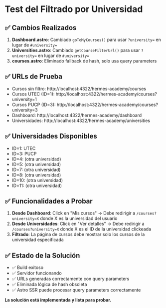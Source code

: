 # Test del Filtrado por Universidad

## ✅ Cambios Realizados

1. **Dashboard.astro**: Cambiado `goToMyCourses()` para usar `?university=` en lugar de `#university=`
2. **Universities.astro**: Cambiado `getCourseFilterUrl()` para usar `?university=` en lugar de `#university=`
3. **courses.astro**: Eliminado fallback de hash, solo usa query parameters

## ✅ URLs de Prueba

- Cursos sin filtro: http://localhost:4322/hermes-academy/courses
- Cursos UTEC (ID=1): http://localhost:4322/hermes-academy/courses?university=1
- Cursos PUCP (ID=3): http://localhost:4322/hermes-academy/courses?university=3
- Dashboard: http://localhost:4322/hermes-academy/dashboard
- Universidades: http://localhost:4322/hermes-academy/universities

## ✅ Universidades Disponibles

- ID=1: UTEC
- ID=3: PUCP  
- ID=4: (otra universidad)
- ID=5: (otra universidad)
- ID=7: (otra universidad)
- ID=8: (otra universidad)
- ID=10: (otra universidad)
- ID=11: (otra universidad)

## ✅ Funcionalidades a Probar

1. **Desde Dashboard**: Click en "Mis cursos" → Debe redirigir a `/courses?university=X` donde X es la universidad del usuario
2. **Desde Universidades**: Click en "Ver detalles" → Debe redirigir a `/courses?university=X` donde X es el ID de la universidad clickeada
3. **Filtrado**: La página de cursos debe mostrar solo los cursos de la universidad especificada

## ✅ Estado de la Solución

- ✅ Build exitoso
- ✅ Servidor funcionando
- ✅ URLs generadas correctamente con query parameters
- ✅ Eliminada lógica de hash obsoleta
- ✅ Astro SSR puede procesar query parameters correctamente

**La solución está implementada y lista para probar.**
